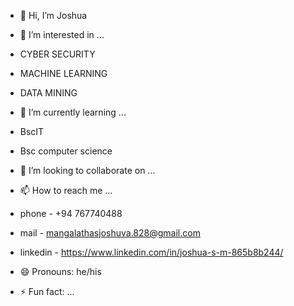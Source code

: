 - 👋 Hi, I’m Joshua
  
- 👀 I’m interested in ...
- CYBER SECURITY
- MACHINE LEARNING
- DATA MINING
  
- 🌱 I’m currently learning ...
- BscIT
- Bsc computer science
  
- 💞️ I’m looking to collaborate on ...
  
- 📫 How to reach me ...
- phone - +94 767740488
- mail - mangalathasjoshuva.828@gmail.com
- linkedin - https://www.linkedin.com/in/joshua-s-m-865b8b244/
  
- 😄 Pronouns: he/his
  
- ⚡ Fun fact: ...

<!---
JOSHcaleb/JOSHcaleb is a ✨ special ✨ repository because its `README.md` (this file) appears on your GitHub profile.
You can click the Preview link to take a look at your changes.
--->
